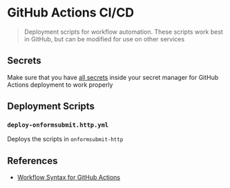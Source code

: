 # GitHub Actions CI/CD

> Deployment scripts for workflow automation. These scripts work best in GitHub, but can be modified for use on other services

## Secrets

Make sure that you have [all secrets](../../docs/SECRETS.md) inside your secret manager for GitHub Actions deployment to work properly

## Deployment Scripts

### `deploy-onformsubmit.http.yml`

Deploys the scripts in `onformsubmit-http`

## References

- [Workflow Syntax for GitHub Actions](https://docs.github.com/en/actions/reference/workflow-syntax-for-github-actions)
